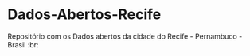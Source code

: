 # Dados-Abertos-Recife
Repositório com os Dados abertos da cidade do Recife - Pernambuco - Brasil :br:
